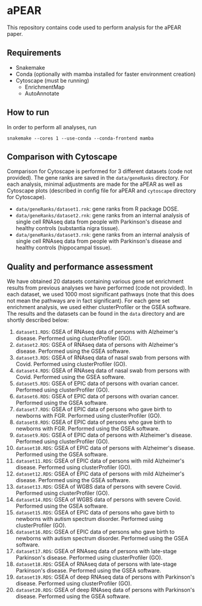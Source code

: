 # aPEAR

This repository contains code used to perform analysis for the aPEAR paper.

## Requirements

- Snakemake
- Conda (optionally with mamba installed for faster environment creation)
- Cytoscape (must be running)
  - EnrichmentMap
  - AutoAnnotate

## How to run

In order to perform all analyses, run

```shell
snakemake --cores 1 --use-conda --conda-frontend mamba
```

## Comparison with Cytoscape

Comparison for Cytoscape is performed for 3 different datasets (code not provided).
The gene ranks are saved in the `data/geneRanks` directory. For each analysis,
minimal adjustments are made for the aPEAR as well as Cytoscape plots (described in
config file for aPEAR and `cytoscape` directory for Cytoscape).

- `data/geneRanks/dataset1.rnk`: gene ranks from R package DOSE.
- `data/geneRanks/dataset2.rnk`: gene ranks from an internal analysis of single cell RNAseq data from people with Parkinson's disease and healthy controls (substantia nigra tissue).
- `data/geneRanks/dataset3.rnk`: gene ranks from an internal analysis of single cell RNAseq data from people with Parkinson's disease and healthy controls (hippocampal tissue).

## Quality and performance assessment

We have obtained 20 datasets containing various gene set enrichment results from previous analyses
we have performed (code not provided). In each dataset, we used 1000 most significant pathways (note
that this does not mean the pathways are in fact significant). For each gene set enrichment analysis,
we used either clusterProfiler or the GSEA software. The results  and the datasets can be found in
the `data` directory and are shortly described below:

1. `dataset1.RDS`: GSEA of RNAseq data of persons with Alzheimer's disease. Performed using clusterProfiler (GO).
2. `dataset2.RDS`: GSEA of RNAseq data of persons with Alzheimer's disease. Performed using the GSEA software.
3. `dataset3.RDS`: GSEA of RNAseq data of nasal swab from persons with Covid. Performed using clusterProfiler (GO).
4. `dataset4.RDS`: GSEA of RNAseq data of nasal swab from persons with Covid. Performed using the GSEA software.
5. `dataset5.RDS`: GSEA of EPIC data of persons with ovarian cancer. Performed using clusterProfiler (GO).
6. `dataset6.RDS`: GSEA of EPIC data of persons with ovarian cancer. Performed using the GSEA software.
7. `dataset7.RDS`: GSEA of EPIC data of persons who gave birth to newborns with FGR. Performed using clusterProfiler (GO).
8. `dataset8.RDS`: GSEA of EPIC data of persons who gave birth to newborns with FGR. Performed using the GSEA software.
9. `dataset9.RDS`: GSEA of EPIC data of persons with Alzheimer's disease. Performed using clusterProfiler (GO).
10. `dataset10.RDS`: GSEA of EPIC data of persons with Alzheimer's disease. Performed using the GSEA software.
11. `dataset11.RDS`: GSEA of EPIC data of persons with mild Alzheimer's disease. Performed using clusterProfiler (GO).
12. `dataset12.RDS`: GSEA of EPIC data of persons with mild Alzheimer's disease. Performed using the GSEA software.
13. `dataset13.RDS`: GSEA of WGBS data of persons with severe Covid. Performed using clusterProfiler (GO).
14. `dataset14.RDS`: GSEA of WGBS data of persons with severe Covid. Performed using the GSEA software.
15. `dataset15.RDS`: GSEA of EPIC data of persons who gave birth to newborns with autism spectrum disorder. Performed using clusterProfiler (GO).
16. `dataset16.RDS`: GSEA of EPIC data of persons who gave birth to newborns with autism spectrum disorder. Performed using the GSEA software.
17. `dataset17.RDS`: GSEA of RNAseq data of persons with late-stage Parkinson's disease. Performed using clusterProfiler (GO).
18. `dataset18.RDS`: GSEA of RNAseq data of persons with late-stage Parkinson's disease. Performed using the GSEA software.
19. `dataset19.RDS`: GSEA of deep RNAseq data of persons with Parkinson's disease. Performed using clusterProfiler (GO).
20. `dataset20.RDS`: GSEA of deep RNAseq data of persons with Parkinson's disease. Performed using the GSEA software.
